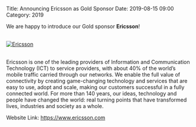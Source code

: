 Title: Announcing Ericsson as Gold Sponsor
Date: 2019-08-15 09:00
Category: 2019

We are happy to introduce our Gold sponsor **Ericsson**!

<!-- PELICAN_END_SUMMARY -->
<br>
<div class="text-center">
  <a href="https://www.ericsson.com" target="_blank">
    <img src="{filename}/images/sponsors/ericsson.png" alt="Ericsson">
  </a>
</div>
<br>

Ericsson is one of the leading providers of Information and Communication Technology (ICT) to service providers, with about 40% of the world’s mobile traffic carried through our networks. We enable the full value of connectivity by creating game-changing technology and services that are easy to use, adopt and scale, making our customers successful in a fully connected world. For more than 140 years, our ideas, technology and people have changed the world: real turning points that have transformed lives, industries and society as a whole.

Website Link: <a href="https://www.ericsson.com" target="_blank">https://www.ericsson.com</a>
